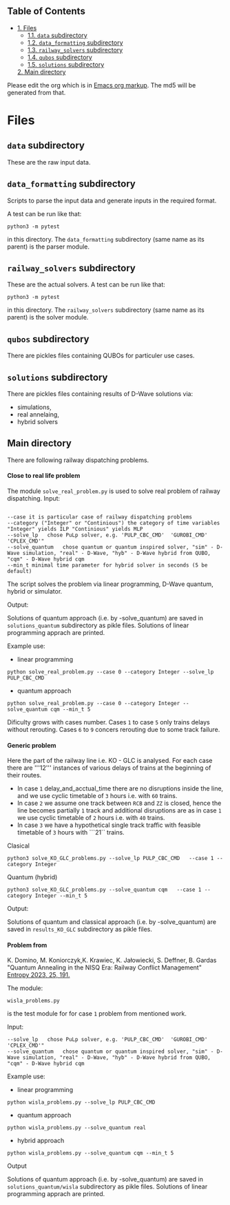 <div id="table-of-contents">
<h2>Table of Contents</h2>
<div id="text-table-of-contents">
<ul>
<li><a href="#sec-1">1. Files</a>
<ul>
<li><a href="#sec-1-1">1.1. <code>data</code> subdirectory</a></li>
<li><a href="#sec-1-2">1.2. <code>data_formatting</code> subdirectory</a></li>
<li><a href="#sec-1-3">1.3. <code>railway_solvers</code> subdirectory</a></li>
<li><a href="#sec-1-4">1.4. <code>qubos</code> subdirectory</a></li>
<li><a href="#sec-1-4">1.5. <code>solutions</code> subdirectory</a></li>
</ul>
</li><a href="#sec-2">2. Main directory</a>
</ul>
</div>
</div>


Please edit the org which is in [Emacs org markup](https://orgmode.org/guide/Markup.html). The md5 will be
generated from that.

# Files<a id="sec-1" name="sec-1"></a>

## `data` subdirectory<a id="sec-1-1" name="sec-1-1"></a>

These are the raw input data.

## `data_formatting` subdirectory<a id="sec-1-2" name="sec-1-2"></a>

Scripts to parse the input data and generate inputs in the required
format.


A test can be run like that:

    python3 -m pytest

in this directory. The `data_formatting` subdirectory (same name as
its parent) is the parser module.

## `railway_solvers` subdirectory<a id="sec-1-3" name="sec-1-3"></a>

These are the actual solvers. A test can be run like that:

    python3 -m pytest

in this directory. The `railway_solvers` subdirectory (same name as
its parent) is the solver module.


## `qubos` subdirectory<a id="sec-1-4" name="sec-1-4"></a>

There are pickles files containing QUBOs for particuler use cases. 

## `solutions` subdirectory<a id="sec-1-5" name="sec-1-5"></a>

There are pickles files containing results of D-Wave solutions via:
- simulations, 
- real annelaing,
- hybrid solvers

## Main directory<a id="sec-2" name="sec-2"></a>

There are following railway dispatching problems.

#### Close to real life problem

The module ```solve_real_problem.py``` is used to solve real problem of railway dispatching.
Input:
```

--case it is particular case of railway dispatching problems
--category ("Integer" or "Continious") the category of time variables "Integer" yields ILP "Continious" yields MLP
--solve_lp   chose PuLp solver, e.g. 'PULP_CBC_CMD'  'GUROBI_CMD' 'CPLEX_CMD'"  
--solve_quantum   chose quantum or quantum inspired solver, "sim" - D-Wave simulation, "real" - D-Wave, "hyb" - D-Wave hybrid from QUBO, "cqm" - D-Wave hybrid cqm
--min_t minimal time parameter for hybrid solver in seconds (5 be default)
```

The script solves the problem via linear programming, D-Wave quantum, hybrid or simulator.

Output:

Solutions of quantum approach (i.e. by -solve_quantum) are saved in ```solutions_quantum``` subdirectory as pikle files. Solutions of linear programming apprach are  printed.


Example use:

- linear programming
```
python solve_real_problem.py --case 0 --category Integer --solve_lp PULP_CBC_CMD 
```
- quantum approach
```
python solve_real_problem.py --case 0 --category Integer --solve_quantum cqm --min_t 5
```

Dificulty grows with cases number. Cases ```1``` to case ```5``` only trains delays without rerouting. Cases ```6``` to ```9``` concers rerouting due to 
some track failure.


#### Generic problem

Here the part of the railway line i.e. KO - GLC is analysed. For each case there are '''12''' instances of various delays of trains at the beginning of their routes. 

- In case ```1``` delay_and_acctual_time there are no disruptions inside the line, and we use cyclic timetable of ```3``` hours i.e. with ```60``` trains. 
- In case ```2``` we assume one track between ```RCB``` and ```ZZ``` is closed, hence the line becomes partially ```1``` track and additional disruptions are as in case ```1``` we use cyclic timetable of ```2``` hours i.e. with ```40``` trains.
- In case  ```3``` we have a hypothetical single track traffic with feasible timetable of ```3``` hours with ```21`` trains.

Clasical 

```python3 solve_KO_GLC_problems.py --solve_lp PULP_CBC_CMD   --case 1 --category Integer```


Quantum (hybrid)

```python3 solve_KO_GLC_problems.py --solve_quantum cqm   --case 1 --category Integer --min_t 5```


Output:

Solutions of quantum and classical approach (i.e. by -solve_quantum) are saved in ```results_KO_GLC``` subdirectory as pikle files. 

#### Problem from 
K. Domino, M. Koniorczyk,K. Krawiec, K. Jałowiecki, S. Deffner, B. Gardas "Quantum Annealing in the NISQ Era: Railway
Conflict Management" [Entropy 2023, 25, 191.](https://doi.org/10.3390/e25020191)

The module:
```
wisla_problems.py 
```
is the test module for for case ```1``` problem from mentioned work.

Input:
```
--solve_lp   chose PuLp solver, e.g. 'PULP_CBC_CMD'  'GUROBI_CMD' 'CPLEX_CMD'"  
--solve_quantum   chose quantum or quantum inspired solver, "sim" - D-Wave simulation, "real" - D-Wave, "hyb" - D-Wave hybrid from QUBO, "cqm" - D-Wave hybrid cqm
```

Example use:

- linear programming
```
python wisla_problems.py --solve_lp PULP_CBC_CMD
```
- quantum approach
```
python wisla_problems.py --solve_quantum real
```

- hybrid approach
```
python wisla_problems.py --solve_quantum cqm --min_t 5
```


Output

Solutions of quantum approach (i.e. by -solve_quantum) are saved in ```solutions_quantum/wisla``` subdirectory as pikle files. Solutions of linear programming apprach are  printed.


